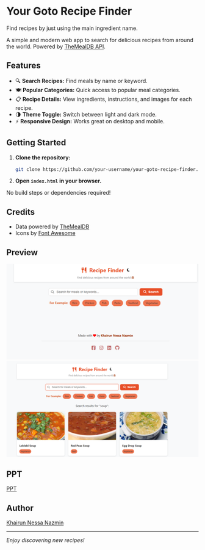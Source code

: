 # Your Goto Recipe Finder

Find recipes by just using the main ingredient name.

A simple and modern web app to search for delicious recipes from around the world. Powered by [TheMealDB API](https://www.themealdb.com/api.php).

## Features

- 🔍 **Search Recipes:** Find meals by name or keyword.
- 🍽️ **Popular Categories:** Quick access to popular meal categories.
- 📋 **Recipe Details:** View ingredients, instructions, and images for each recipe.
- 🌗 **Theme Toggle:** Switch between light and dark mode.
- ⚡ **Responsive Design:** Works great on desktop and mobile.

## Getting Started

1. **Clone the repository:**
   ```sh
   git clone https://github.com/your-username/your-goto-recipe-finder.git
   ```
2. **Open `index.html` in your browser.**

No build steps or dependencies required!

## Credits

- Data powered by [TheMealDB](https://www.themealdb.com/api.php)
- Icons by [Font Awesome](https://fontawesome.com/)

## Preview
![Recipe Finder Home Screenshot](image-1.png)
![Recipe Details Screenshot](image.png)

## PPT
[PPT](Recipe_Finder.pptx)

## Author

[Khairun Nessa Nazmin](https://www.linkedin.com/in/khairun-nessa-nazmin-39114424b/)

---

*Enjoy discovering new recipes!*